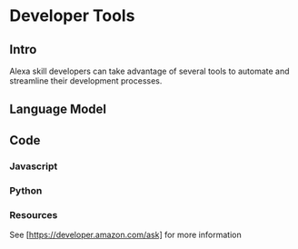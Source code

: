 # Developer Tools

## Intro
Alexa skill developers can take advantage of several tools to automate and streamline their development processes.

## Language Model

## Code

### Javascript

### Python

### Resources
See [https://developer.amazon.com/ask] for more information


